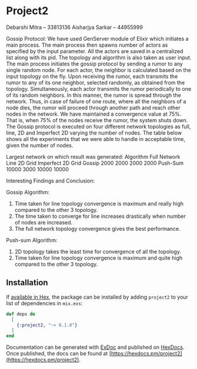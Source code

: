 # Project2

Debarshi Mitra – 33813136
Aisharjya Sarkar – 44955999

Gossip Protocol:
We have used GenServer module of Elixir which initiates a main process. The main process then spawns number of actors as specified by the input parameter. All the actors are saved in a centralized list along with its pid. The topology and algorithm is also taken as user input. The main process initiates the gossip protocol by sending a rumor to any single random node. For each actor, the neighbor is calculated based on the input topology on the fly.  Upon receiving the rumor, each transmits the rumor to any of its one neighbor, selected randomly, as obtained from the topology. Simultaneously, each actor transmits the rumor periodically to one of its random neighbors. In this manner, the rumor is spread through the network. Thus, in case of failure of one route, where all the neighbors of a node dies, the rumor will proceed through another path and reach other nodes in the network. We have maintained a convergence value at 75%. That is, when 75% of the nodes receive the rumor, the system shuts down.
The Gossip protocol is executed on four different network topologies as full, line, 2D and Imperfect 2D varying the number of nodes. The table below shows all the experiments that we were able to handle in acceptable time, given the number of nodes.

Largest network on which result was generated:
Algorithm	Full Network	Line	2D Grid	Imperfect 2D Grid
Gossip		2000			2000	2000	2000
Push-Sum	10000			3000	10000	10000

Interesting Findings and Conclusion: 

Gossip Algorithm: 
1. Time taken for line topology convergence is maximum and really high compared to the other 3 topology.
2. The time taken to converge for line increases drastically when number of nodes are increased.
3. The full network topology convergence gives the best performance.

Push-sum Algorithm: 
1. 2D topology takes the least time for convergence of all the topology.
2. Time taken for line topology convergence is maximum and quite high compared to the other 3 topology.


## Installation

If [available in Hex](https://hex.pm/docs/publish), the package can be installed
by adding `project2` to your list of dependencies in `mix.exs`:

```elixir
def deps do
  [
    {:project2, "~> 0.1.0"}
  ]
end
```

Documentation can be generated with [ExDoc](https://github.com/elixir-lang/ex_doc)
and published on [HexDocs](https://hexdocs.pm). Once published, the docs can
be found at [https://hexdocs.pm/project2](https://hexdocs.pm/project2).

